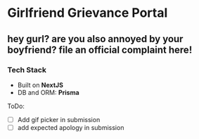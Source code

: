 # Girlfriend Grievance Portal
## hey gurl? are you also annoyed by your boyfriend? file an official complaint here!


### Tech Stack
- Built on **NextJS**
- DB and ORM: **Prisma**

ToDo:

- [ ] Add gif picker in submission
- [ ] add expected apology in submission
